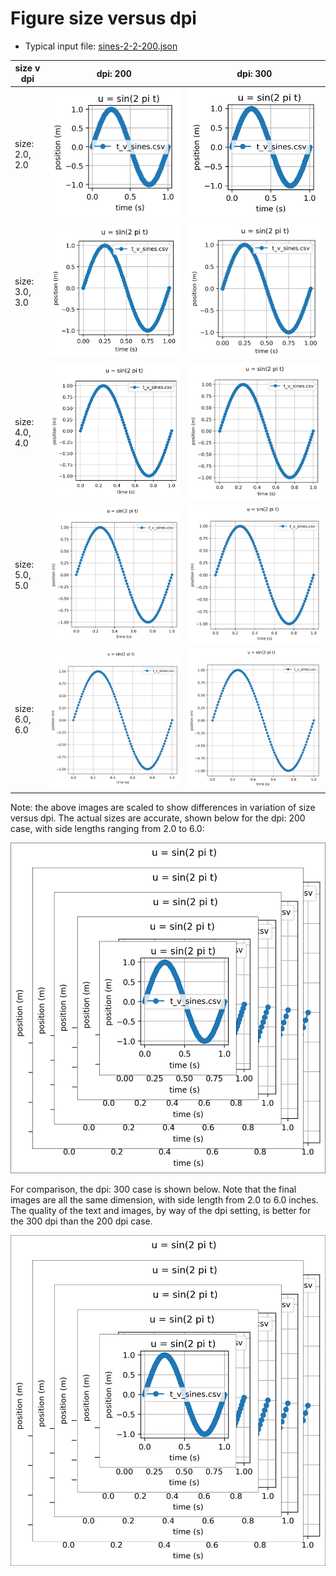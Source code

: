 # Figure size versus dpi

* Typical input file: [sines-2-2-200.json](sines-2-2-200.json)

size v dpi        | dpi: 200       | dpi: 300
------------- |:-------------: | :----------:
size: 2.0, 2.0 | <img alt="sines-2-2-200" src="sines-2-2-200.png"/> | <img alt="sines-2-2-300" src="sines-2-2-300.png"/> 
size: 3.0, 3.0 | <img alt="sines-3-3-200" src="sines-3-3-200.png"/> | <img alt="sines-3-3-300" src="sines-3-3-300.png"/> 
size: 4.0, 4.0 | <img alt="sines-4-4-200" src="sines-4-4-200.png"/> | <img alt="sines-4-4-300" src="sines-4-4-300.png"/> 
size: 5.0, 5.0 | <img alt="sines-5-5-200" src="sines-5-5-200.png"/> | <img alt="sines-5-5-300" src="sines-5-5-300.png"/> 
size: 6.0, 6.0 | <img alt="sines-6-6-200" src="sines-6-6-200.png"/> | <img alt="sines-6-6-300" src="sines-6-6-300.png"/> 

Note: the above images are scaled to show differences in variation of size versus dpi.  The actual sizes are accurate, shown below for the dpi: 200 case, with side lengths ranging from 2.0 to 6.0:

![sines-composite-200](sines-composite-200.png)

For comparison, the dpi: 300 case is shown below.  Note that the final images are all the same dimension, with side length from 2.0 to 6.0 inches.  The quality of the text and images, by way of the dpi setting, is better for the 300 dpi than the 200 dpi case.

![sines-composite-300](sines-composite-300.png)
